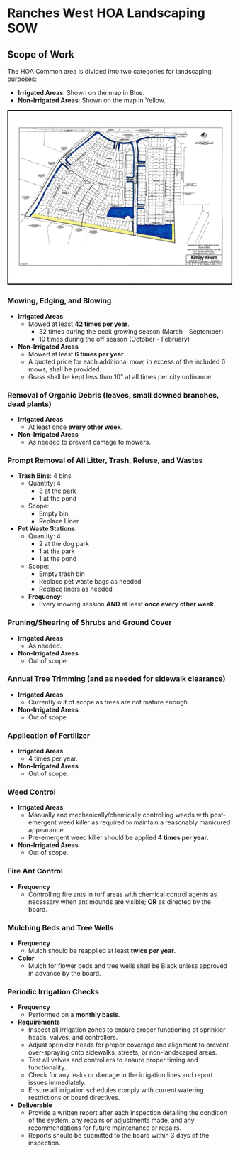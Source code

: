 # Ranches West HOA Landscaping SOW


## Scope of Work
The HOA Common area is divided into two categories for landscaping purposes:
- **Irrigated Areas**: Shown on the map in Blue.
- **Non-Irrigated Areas**: Shown on the map in Yellow.

<img src="mow-map.jpg" width="750" style="border: 2px solid black">


### Mowing, Edging, and Blowing
- **Irrigated Areas**
  - Mowed at least **42 times per year**.
    - 32 times during the peak growing season (March - September)
    - 10 times during the off season (October - February)
- **Non-Irrigated Areas**
  - Mowed at least **6 times per year**.
  - A quoted price for each additional mow, in excess of the included 6 mows, shall be provided.
  - Grass shall be kept less than 10" at all times per city ordinance.

### Removal of Organic Debris (leaves, small downed branches, dead plants)
- **Irrigated Areas**
  - At least once **every other week**.
- **Non-Irrigated Areas**
  - As needed to prevent damage to mowers.

### Prompt Removal of All Litter, Trash, Refuse, and Wastes
- **Trash Bins**: 4 bins
  - Quantity: 4
    - 3 at the park
    - 1 at the pond
  - Scope:
    - Empty bin
    - Replace Liner
- **Pet Waste Stations**:
  - Quantity: 4
    - 2 at the dog park
    - 1 at the park
    - 1 at the pond
  - Scope:
    - Empty trash bin
    - Replace pet waste bags as needed
    - Replace liners as needed
  - **Frequency**:
    - Every mowing session **AND** at least **once every other week**.
### Pruning/Shearing of Shrubs and Ground Cover
- **Irrigated Areas**
  - As needed.
- **Non-Irrigated Areas**
  - Out of scope.

### Annual Tree Trimming (and as needed for sidewalk clearance)
- **Irrigated Areas**
  - Currently out of scope as trees are not mature enough.
- **Non-Irrigated Areas**
  - Out of scope.

### Application of Fertilizer
- **Irrigated Areas**
  - 4 times per year.
- **Non-Irrigated Areas**
  - Out of scope.

### Weed Control
- **Irrigated Areas**
  - Manually and mechanically/chemically controlling weeds with post-emergent weed killer as required to maintain a reasonably manicured appearance.
  - Pre-emergent weed killer should be applied **4 times per year**.
- **Non-Irrigated Areas**
  - Out of scope.

### Fire Ant Control
- **Frequency**
  - Controlling fire ants in turf areas with chemical control agents as necessary when ant mounds are visible; **OR** as directed by the board.

### Mulching Beds and Tree Wells
- **Frequency**
  - Mulch should be reapplied at least **twice per year**.
- **Color**
  - Mulch for flower beds and tree wells shall be Black unless approved in advance by the board.

### Periodic Irrigation Checks 
- **Frequency**
  - Performed on a **monthly basis**.
- **Requirements**
  - Inspect all irrigation zones to ensure proper functioning of sprinkler heads, valves, and controllers.
  - Adjust sprinkler heads for proper coverage and alignment to prevent over-spraying onto sidewalks, streets, or non-landscaped areas.
  - Test all valves and controllers to ensure proper timing and functionality.
  - Check for any leaks or damage in the irrigation lines and report issues immediately.
  - Ensure all irrigation schedules comply with current watering restrictions or board directives.
- **Deliverable**
  - Provide a written report after each inspection detailing the condition of the system, any repairs or adjustments made, and any recommendations for future maintenance or repairs. 
  - Reports should be submitted to the board within 3 days of the inspection.
